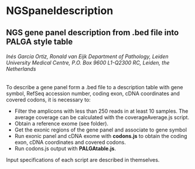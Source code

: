 # NGSpaneldescription
## NGS gene panel description from .bed file into PALGA style table
###### Inés García Ortiz, Ronald van Eijk Department of Pathology, Leiden University Medical Centre, P.O. Box 9600 L1-Q2300 RC, Leiden, the Netherlands

To describe a gene panel form a .bed file to a description table with gene symbol, RefSeq accession number, coding exon, cDNA coordinates and covered codons, it is necessary to:
- Filter the amplicons with less than 250 reads in at least 10 samples. The average coverage can be calculated with the coverageAverage.js script.
-  Obtain a reference exome (see folder).
- Get the exonic regions of the gene panel and associate to gene symbol
- Run exonic panel and cDNA exome with **codons.js** to obtain the coding exon, cDNA coordinates and covered codons.
- Run codons.js output with **PALGAtable.js**.

Input specifications of each script are described in themselves.

